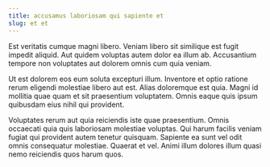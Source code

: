 ```yaml
---
title: accusamus laboriosam qui sapiente et
slug: et et
---
```


Est veritatis cumque magni libero. Veniam libero sit similique est fugit impedit aliquid. Aut quidem voluptas autem dolor ea illum ab. Accusantium tempore non voluptates aut dolorem omnis cum quia veniam.

Ut est dolorem eos eum soluta excepturi illum. Inventore et optio ratione rerum eligendi molestiae libero aut est. Alias doloremque est quia. Magni id mollitia quae quam et sit praesentium voluptatem. Omnis eaque quis ipsum quibusdam eius nihil qui provident.

Voluptates rerum aut quia reiciendis iste quae praesentium. Omnis occaecati quia quis laboriosam molestiae voluptas. Qui harum facilis veniam fugiat qui provident autem tenetur quisquam. Sapiente ea sunt vel odit omnis consequatur molestiae. Quaerat et vel. Animi illum dolores illum quasi nemo reiciendis quos harum quos.
